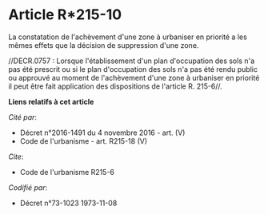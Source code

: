 # Article R*215-10

La constatation de l'achèvement d'une zone à urbaniser en priorité a les mêmes effets que la décision de suppression d'une
zone.

//DECR.0757 : Lorsque l'établissement d'un plan d'occupation des sols n'a pas été prescrit ou si le plan d'occupation des
sols n'a pas été rendu public ou approuvé au moment de l'achèvement d'une zone à urbaniser en priorité il peut être fait
application des dispositions de l'article R. 215-6//.

**Liens relatifs à cet article**

_Cité par_:

  - Décret n°2016-1491 du 4 novembre 2016 - art. (V)
  - Code de l'urbanisme - art. R215-18 (V)

_Cite_:

  - Code de l'urbanisme R215-6

_Codifié par_:

  - Décret n°73-1023 1973-11-08
